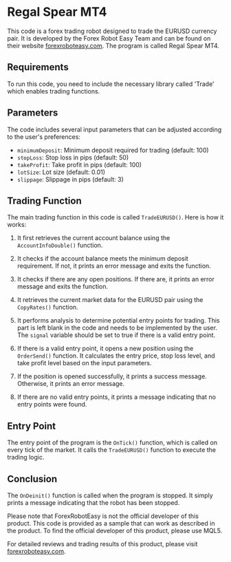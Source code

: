 # Regal Spear MT4

This code is a forex trading robot designed to trade the EURUSD currency pair. It is developed by the Forex Robot Easy Team and can be found on their website [forexroboteasy.com](https://forexroboteasy.com). The program is called Regal Spear MT4.

## Requirements

To run this code, you need to include the necessary library called 'Trade' which enables trading functions.

## Parameters

The code includes several input parameters that can be adjusted according to the user's preferences:

- `minimumDeposit`: Minimum deposit required for trading (default: 100)
- `stopLoss`: Stop loss in pips (default: 50)
- `takeProfit`: Take profit in pips (default: 100)
- `lotSize`: Lot size (default: 0.01)
- `slippage`: Slippage in pips (default: 3)

## Trading Function

The main trading function in this code is called `TradeEURUSD()`. Here is how it works:

1. It first retrieves the current account balance using the `AccountInfoDouble()` function.

2. It checks if the account balance meets the minimum deposit requirement. If not, it prints an error message and exits the function.

3. It checks if there are any open positions. If there are, it prints an error message and exits the function.

4. It retrieves the current market data for the EURUSD pair using the `CopyRates()` function.

5. It performs analysis to determine potential entry points for trading. This part is left blank in the code and needs to be implemented by the user. The `signal` variable should be set to true if there is a valid entry point.

6. If there is a valid entry point, it opens a new position using the `OrderSend()` function. It calculates the entry price, stop loss level, and take profit level based on the input parameters.

7. If the position is opened successfully, it prints a success message. Otherwise, it prints an error message.

8. If there are no valid entry points, it prints a message indicating that no entry points were found.

## Entry Point

The entry point of the program is the `OnTick()` function, which is called on every tick of the market. It calls the `TradeEURUSD()` function to execute the trading logic.

## Conclusion

The `OnDeinit()` function is called when the program is stopped. It simply prints a message indicating that the robot has been stopped.

Please note that ForexRobotEasy is not the official developer of this product. This code is provided as a sample that can work as described in the product. To find the official developer of this product, please use MQL5.

For detailed reviews and trading results of this product, please visit [forexroboteasy.com](https://forexroboteasy.com/forex-robot-review/regal-spear-mt4-review-automated-forex-trading-perfected/).
